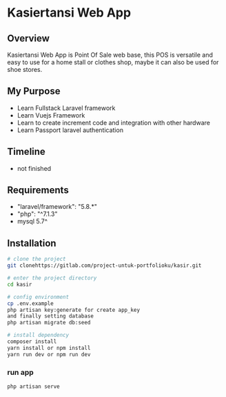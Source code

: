 # Kasiertansi Web App
## Overview
Kasiertansi Web App is Point Of Sale web base, this POS is versatile and easy to use for a home stall or clothes shop, maybe it can also be used for shoe stores.

## My Purpose
- Learn Fullstack Laravel framework
- Learn Vuejs Framework
- Learn to create increment code and integration with other hardware
- Learn Passport laravel authentication

## Timeline
- not finished

## Requirements
- "laravel/framework": "5.8.*"
- "php": "^7.1.3"
- mysql 5.7^

## Installation
```bash
# clone the project
git clonehttps://gitlab.com/project-untuk-portfolioku/kasir.git

# enter the project directory
cd kasir

# config environment
cp .env.example
php artisan key:generate for create app_key
and finally setting database
php artisan migrate db:seed

# install dependency
composer install
yarn install or npm install
yarn run dev or npm run dev

```
### run app
```php artisan serve```

